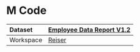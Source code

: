 



# M Code

|Dataset|[Employee Data Report V1.2](./../Employee-Data-Report-V1.2.md)|
| :--- | :--- |
|Workspace|[Reiser](../../Workspaces/Reiser.md)|
